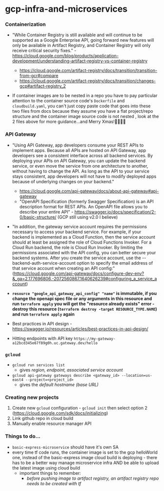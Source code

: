 # gcp-infra-and-microservices

### Containerization

- "While Container Registry is still available and will continue to be supported as a Google Enterprise API, going forward new features will only be available in Artifact Registry, and Container Registry will only receive critical security fixes." - https://cloud.google.com/blog/products/application-development/understanding-artifact-registry-vs-container-registry

  - https://cloud.google.com/artifact-registry/docs/transition/transition-from-gcr#compare
  - https://cloud.google.com/artifact-registry/docs/transition/changes-gcp#artifact-registry_2

- If container images are to be nested in a repo you have to pay particular attention to the container source code's `Dockerfile` and `cloudbuild.yaml`, you can't just copy paste code that goes into these two files from docs because they assume you have a flat project/repo structure and the container image source code is not nested , look at the 2 files above for more guidance...and Merry Xmas!🎄🎅🏽🎁

### API Gateway

- "Using API Gateway, app developers consume your REST APIs to implement apps. Because all APIs are hosted on API Gateway, app developers see a consistent interface across all backend services. By deploying your APIs on API Gateway, you can update the backend service, or even move the service from one architecture to another, without having to change the API. As long as the API to your service stays consistent, app developers will not have to modify deployed apps because of underlying changes on your backend."

  - https://cloud.google.com/api-gateway/docs/about-api-gateway#api-gateway
  - "OpenAPI Specification (formerly Swagger Specification) is an API description format for REST APIs. An OpenAPI file allows you to describe your entire API" - https://swagger.io/docs/specification/2-0/basic-structure/ (GCP still using v2.0 I believe)

- "In addition, the gateway service account requires the permissions necessary to access your backend service. For example, if your backend is implemented as a Cloud Function, then the service account should at least be assigned the role of Cloud Functions Invoker. For a Cloud Run backend, the role is Cloud Run Invoker. By limiting the permissions associated with the API config, you can better secure your backend systems. After you create the service account, use the --backend-auth-service-account option to specify the email address of that service account when creating an API config:" (https://cloud.google.com/api-gateway/docs/configure-dev-env?&_ga=2.177696806.-2072560867.1640626239#configuring_a_service_account)

- **`resource "google_api_gateway_api_config" "name"` is immutable, if you change the openapi spec file or any arguments in this resource and run `terraform apply` you will get the "resource already exists" error - destroy this resource (`terraform destroy -target RESOURCE_TYPE.NAME`) and run `terraform apply` again**

- Best practices in API design - https://swagger.io/resources/articles/best-practices-in-api-design/

- Hitting endpoints with API key
  `https://my-gateway-a12bcd345e67f89g0h.uc.gateway.dev/hello`

### `gcloud`

- `gcloud run services list`
  - gives _region, endpoint, associated service account_
- `gcloud api-gateway gateways describe <gateway_id> --location=us-east4 --project=<project_id>`
  - gives the _default hostname (base URL)_

### Creating new projects

1. Create new `gcloud` configuration - `gcloud init` then select option 2 (https://cloud.google.com/sdk/docs/initializing)
2. Link github repo in cloud build
3. Manually enable resource manager API

### Things to do...

- `basic-express-microservice` should have it's own SA
- every time tf code runs, the container image is set to the gcp helloWorld one, instead of the basic-express image cloud build is deploying - there has to be a better way manage microservice infra AND be able to upload the latest image using cloud build
  - important things to remember:
    - _before pushing image to artifact registry, an artifact registry repo needs to be created with tf_